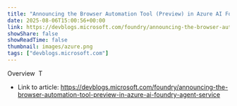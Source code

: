 ```yaml
---
title: "Announcing the Browser Automation Tool (Preview) in Azure AI Foundry Agent Service"
date: 2025-08-06T15:00:56+00:00
link: https://devblogs.microsoft.com/foundry/announcing-the-browser-automation-tool-preview-in-azure-ai-foundry-agent-service
showShare: false
showReadTime: false
thumbnail: images/azure.png
tags: ["devblogs.microsoft.com"]
---
```

Overview  T

- Link to article: https://devblogs.microsoft.com/foundry/announcing-the-browser-automation-tool-preview-in-azure-ai-foundry-agent-service